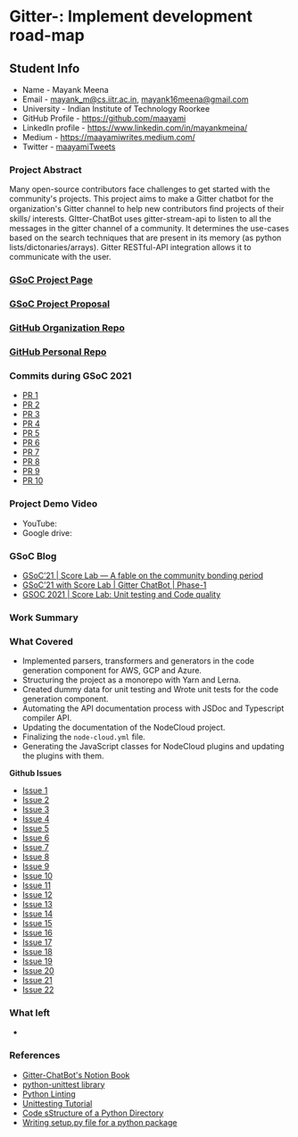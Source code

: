 # Gitter-: Implement development road-map

## Student Info

- Name - Mayank Meena
- Email - mayank_m@cs.iitr.ac.in, mayank16meena@gmail.com
- University - Indian Institute of Technology Roorkee
- GitHub Profile - https://github.com/maayami
- LinkedIn profile - https://www.linkedin.com/in/mayankmeina/
- Medium - https://maayamiwrites.medium.com/
- Twitter - [maayamiTweets](https://twitter.com/maayamiTweets)

### Project Abstract

Many open-source contributors face challenges to get started with the community's projects. This project aims to
make a Gitter chatbot for the organization's Gitter channel to help new contributors ﬁnd projects of their skills/
interests. GItter-ChatBot uses gitter-stream-api to listen to all the messages in the gitter channel of a community. It determines the use-cases based on the search techniques that are present in its memory (as python lists/dictonaries/arrays). Gitter RESTful-API integration allows it to communicate with the user.

### [GSoC Project Page](https://summerofcode.withgoogle.com/projects/#5570345467117568)

### [GSoC Project Proposal](https://docs.google.com/document/d/1EOwUy7nP-xffy9i3CRqODanFWl-0bi5W-hUK9ywDDHQ/edit?usp=sharing)

### [GitHub Organization Repo](https://github.com/leopardslab/Gitter-ChatBot)

### [GitHub Personal Repo](https://github.com/maayami/Gitter-ChatBot)

### Commits during GSoC 2021

- [PR 1](https://github.com/leopardslab/Gitter-ChatBot/pull/4)
- [PR 2](https://github.com/leopardslab/Gitter-ChatBot/pull/6)
- [PR 3](https://github.com/leopardslab/Gitter-ChatBot/pull/8)
- [PR 4](https://github.com/leopardslab/Gitter-ChatBot/pull/10)
- [PR 5](https://github.com/leopardslab/Gitter-ChatBot/pull/12)
- [PR 6](https://github.com/leopardslab/Gitter-ChatBot/pull/14)
- [PR 7](https://github.com/leopardslab/Gitter-ChatBot/pull/15)
- [PR 8](https://github.com/leopardslab/Gitter-ChatBot/pull/18)
- [PR 9](https://github.com/leopardslab/Gitter-ChatBot/pull/20)
- [PR 10](https://github.com/leopardslab/Gitter-ChatBot/pull/22)

### Project Demo Video

- YouTube: 
- Google drive:

### GSoC Blog

- [GSoC’21 | Score Lab — A fable on the community bonding period](https://medium.com/leopards-lab/gsoc21-score-lab-a-new-chapter-19a56bec5deb)
- [GSoC’21 with Score Lab | Gitter ChatBot | Phase-1](https://medium.com/leopards-lab/gsoc21-with-score-lab-gitter-chatbot-phase-1-55bc257b1fb1)
- [GSOC 2021 | Score Lab: Unit testing and Code quality](https://medium.com/leopards-lab/gsoc-2021-score-lab-unit-testing-and-code-quality-4881ed1dfad4)

### Work Summary



### What Covered

- Implemented parsers, transformers and generators in the code generation component for AWS, GCP and Azure.
- Structuring the project as a monorepo with Yarn and Lerna.
- Created dummy data for unit testing and Wrote unit tests for the code generation component.
- Automating the API documentation process with JSDoc and Typescript compiler API.
- Updating the documentation of the NodeCloud project.
- Finalizing the `node-cloud.yml` file.
- Generating the JavaScript classes for NodeCloud plugins and updating the plugins with them.

**Github Issues**

- [Issue 1](https://github.com/leopardslab/Gitter-ChatBot/issues/1)
- [Issue 2](https://github.com/leopardslab/Gitter-ChatBot/issues/2)
- [Issue 3](https://github.com/leopardslab/Gitter-ChatBot/issues/3)
- [Issue 4](https://github.com/leopardslab/Gitter-ChatBot/issues/4)
- [Issue 5](https://github.com/leopardslab/Gitter-ChatBot/issues/5)
- [Issue 6](https://github.com/leopardslab/Gitter-ChatBot/issues/6)
- [Issue 7](https://github.com/leopardslab/Gitter-ChatBot/issues/7)
- [Issue 8](https://github.com/leopardslab/Gitter-ChatBot/issues/8)
- [Issue 9](https://github.com/leopardslab/Gitter-ChatBot/issues/9)
- [Issue 10](https://github.com/leopardslab/Gitter-ChatBot/issues/10)
- [Issue 11](https://github.com/leopardslab/Gitter-ChatBot/issues/11)
- [Issue 12](https://github.com/leopardslab/Gitter-ChatBot/issues/12)
- [Issue 13](https://github.com/leopardslab/Gitter-ChatBot/issues/13)
- [Issue 14](https://github.com/leopardslab/Gitter-ChatBot/issues/14)
- [Issue 15](https://github.com/leopardslab/Gitter-ChatBot/issues/15)
- [Issue 16](https://github.com/leopardslab/Gitter-ChatBot/issues/16)
- [Issue 17](https://github.com/leopardslab/Gitter-ChatBot/issues/17)
- [Issue 18](https://github.com/leopardslab/Gitter-ChatBot/issues/18)
- [Issue 19](https://github.com/leopardslab/Gitter-ChatBot/issues/19)
- [Issue 20](https://github.com/leopardslab/Gitter-ChatBot/issues/20)
- [Issue 21](https://github.com/leopardslab/Gitter-ChatBot/issues/21)
- [Issue 22](https://github.com/leopardslab/Gitter-ChatBot/issues/22)

### What left

- 

### References

- [Gitter-ChatBot's Notion Book](https://rattle-clavicle-0cc.notion.site/GSoC-21-Gitter-ChatBot-f0ba6af8720a42b89b500c2302de8d15)
- [python-unittest library](https://www.journaldev.com/15899/python-unittest-unit-test-example)
- [Python Linting](https://www.pylint.org/)
- [Unittesting Tutorial](https://www.datacamp.com/community/tutorials/unit-testing-python)
- [Code sStructure of a Python Directory](https://docs.python-guide.org/writing/structure/)
- [Writing setup.py file for a python package](https://github.com/kennethreitz/setup.py)
